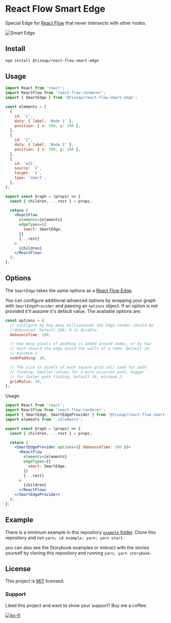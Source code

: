 # React Flow Smart Edge

Special Edge for [React Flow](https://github.com/wbkd/react-flow) that never intersects with other nodes.

![Smart Edge](https://raw.githubusercontent.com/tisoap/react-flow-smart-edge/main/.github/images/example.gif)

## Install

```bash
npm install @tisoap/react-flow-smart-edge
```

## Usage

```jsx
import React from 'react';
import ReactFlow from 'react-flow-renderer';
import { SmartEdge } from '@tisoap/react-flow-smart-edge';

const elements = [
  {
    id: '1',
    data: { label: 'Node 1' },
    position: { x: 300, y: 100 },
  },
  {
    id: '2',
    data: { label: 'Node 2' },
    position: { x: 300, y: 200 },
  },
  {
    id: 'e21',
    source: '2',
    target: '1',
    type: 'smart',
  },
];

export const Graph = (props) => {
  const { children, ...rest } = props;

  return (
    <ReactFlow
      elements={elements}
      edgeTypes={{
        smart: SmartEdge,
      }}
      {...rest}
    >
      {children}
    </ReactFlow>
  );
};
```

## Options

The `SmartEdge` takes the same options as a [React Flow Edge](https://reactflow.dev/docs/api/edges/).

You can configure additional advanced options by wrapping your graph with `SmartEdgeProvider` and passing an `options` object. If an option is not provided it'll assume it's default value. The available options are:

```js
const options = {
  // Configure by how many milliseconds the Edge render should be
  //debounced. Default 200, 0 to disable.
  debounceTime: 200,

  // How many pixels of padding is added around nodes, or by how
  // much should the edge avoid the walls of a node. Default 10,
  // minimum 2.
  nodePadding: 10,

  // The size in pixels of each square grid cell used for path
  // finding. Smaller values for a more accurate path, bigger
  // for faster path finding. Default 10, minimum 2.
  gridRatio: 10,
};
```

Usage:

```jsx
import React from 'react';
import ReactFlow from 'react-flow-renderer';
import { SmartEdge, SmartEdgeProvider } from '@tisoap/react-flow-smart-edge';
import elements from './elements';

export const Graph = (props) => {
  const { children, ...rest } = props;

  return (
    <SmartEdgeProvider options={{ debounceTime: 300 }}>
      <ReactFlow
        elements={elements}
        edgeTypes={{
          smart: SmartEdge,
        }}
        {...rest}
      >
        {children}
      </ReactFlow>
    </SmartEdgeProvider>
  );
};
```

## Example

There is a minimum example in this repository [`example` folder](https://github.com/tisoap/react-flow-smart-edge/tree/main/example). Clone this repository and run `yarn; cd example; yarn; yarn start`.

you can also see the Storybook examples or interact with the stories yourself by cloning this repository and running `yarn; yarn storybook`.

## License

This project is [MIT](https://github.com/tisoap/react-flow-smart-edge/blob/main/LICENSE) licensed.

### Support

Liked this project and want to show your support? Buy me a coffee:

[![ko-fi](https://ko-fi.com/img/githubbutton_sm.svg)](https://ko-fi.com/J3J472RAJ)
